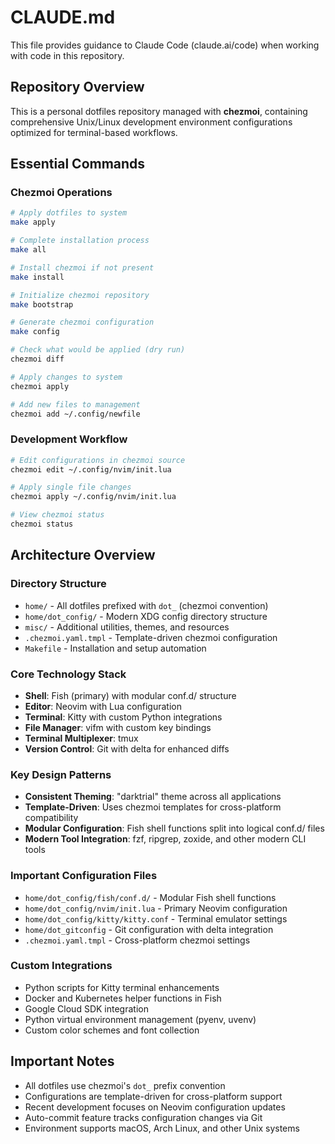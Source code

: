 # CLAUDE.md

This file provides guidance to Claude Code (claude.ai/code) when working with code in this repository.

## Repository Overview

This is a personal dotfiles repository managed with **chezmoi**, containing comprehensive Unix/Linux development environment configurations optimized for terminal-based workflows.

## Essential Commands

### Chezmoi Operations
```bash
# Apply dotfiles to system
make apply

# Complete installation process
make all

# Install chezmoi if not present
make install

# Initialize chezmoi repository
make bootstrap

# Generate chezmoi configuration
make config

# Check what would be applied (dry run)
chezmoi diff

# Apply changes to system
chezmoi apply

# Add new files to management
chezmoi add ~/.config/newfile
```

### Development Workflow
```bash
# Edit configurations in chezmoi source
chezmoi edit ~/.config/nvim/init.lua

# Apply single file changes
chezmoi apply ~/.config/nvim/init.lua

# View chezmoi status
chezmoi status
```

## Architecture Overview

### Directory Structure
- `home/` - All dotfiles prefixed with `dot_` (chezmoi convention)
- `home/dot_config/` - Modern XDG config directory structure
- `misc/` - Additional utilities, themes, and resources
- `.chezmoi.yaml.tmpl` - Template-driven chezmoi configuration
- `Makefile` - Installation and setup automation

### Core Technology Stack
- **Shell**: Fish (primary) with modular conf.d/ structure
- **Editor**: Neovim with Lua configuration
- **Terminal**: Kitty with custom Python integrations
- **File Manager**: vifm with custom key bindings
- **Terminal Multiplexer**: tmux
- **Version Control**: Git with delta for enhanced diffs

### Key Design Patterns
- **Consistent Theming**: "darktrial" theme across all applications
- **Template-Driven**: Uses chezmoi templates for cross-platform compatibility
- **Modular Configuration**: Fish shell functions split into logical conf.d/ files
- **Modern Tool Integration**: fzf, ripgrep, zoxide, and other modern CLI tools

### Important Configuration Files
- `home/dot_config/fish/conf.d/` - Modular Fish shell functions
- `home/dot_config/nvim/init.lua` - Primary Neovim configuration
- `home/dot_config/kitty/kitty.conf` - Terminal emulator settings
- `home/dot_gitconfig` - Git configuration with delta integration
- `.chezmoi.yaml.tmpl` - Cross-platform chezmoi settings

### Custom Integrations
- Python scripts for Kitty terminal enhancements
- Docker and Kubernetes helper functions in Fish
- Google Cloud SDK integration
- Python virtual environment management (pyenv, uvenv)
- Custom color schemes and font collection

## Important Notes
- All dotfiles use chezmoi's `dot_` prefix convention
- Configurations are template-driven for cross-platform support
- Recent development focuses on Neovim configuration updates
- Auto-commit feature tracks configuration changes via Git
- Environment supports macOS, Arch Linux, and other Unix systems